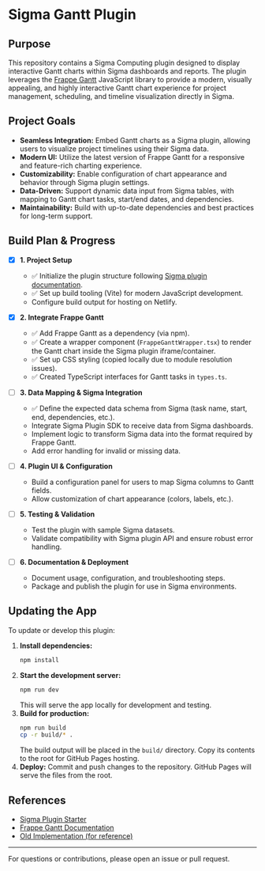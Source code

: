 # Sigma Gantt Plugin

## Purpose

This repository contains a Sigma Computing plugin designed to display interactive Gantt charts within Sigma dashboards and reports. The plugin leverages the [Frappe Gantt](https://github.com/frappe/gantt) JavaScript library to provide a modern, visually appealing, and highly interactive Gantt chart experience for project management, scheduling, and timeline visualization directly in Sigma.

## Project Goals

- **Seamless Integration:** Embed Gantt charts as a Sigma plugin, allowing users to visualize project timelines using their Sigma data.
- **Modern UI:** Utilize the latest version of Frappe Gantt for a responsive and feature-rich charting experience.
- **Customizability:** Enable configuration of chart appearance and behavior through Sigma plugin settings.
- **Data-Driven:** Support dynamic data input from Sigma tables, with mapping to Gantt chart tasks, start/end dates, and dependencies.
- **Maintainability:** Build with up-to-date dependencies and best practices for long-term support.

## Build Plan & Progress

- [x] **1. Project Setup**

  - ✅ Initialize the plugin structure following [Sigma plugin documentation](https://github.com/sigmacomputing/plugin).
  - ✅ Set up build tooling (Vite) for modern JavaScript development.
  - Configure build output for hosting on Netlify.

- [x] **2. Integrate Frappe Gantt**

  - ✅ Add Frappe Gantt as a dependency (via npm).
  - ✅ Create a wrapper component (`FrappeGanttWrapper.tsx`) to render the Gantt chart inside the Sigma plugin iframe/container.
  - ✅ Set up CSS styling (copied locally due to module resolution issues).
  - ✅ Created TypeScript interfaces for Gantt tasks in `types.ts`.

- [ ] **3. Data Mapping & Sigma Integration**

  - ✅ Define the expected data schema from Sigma (task name, start, end, dependencies, etc.).
  - Integrate Sigma Plugin SDK to receive data from Sigma dashboards.
  - Implement logic to transform Sigma data into the format required by Frappe Gantt.
  - Add error handling for invalid or missing data.

- [ ] **4. Plugin UI & Configuration**

  - Build a configuration panel for users to map Sigma columns to Gantt fields.
  - Allow customization of chart appearance (colors, labels, etc.).

- [ ] **5. Testing & Validation**

  - Test the plugin with sample Sigma datasets.
  - Validate compatibility with Sigma plugin API and ensure robust error handling.

- [ ] **6. Documentation & Deployment**
  - Document usage, configuration, and troubleshooting steps.
  - Package and publish the plugin for use in Sigma environments.

## Updating the App

To update or develop this plugin:

1. **Install dependencies:**
   ```sh
   npm install
   ```
2. **Start the development server:**
   ```sh
   npm run dev
   ```
   This will serve the app locally for development and testing.
3. **Build for production:**
   ```sh
   npm run build
   cp -r build/* .
   ```
   The build output will be placed in the `build/` directory. Copy its contents to the root for GitHub Pages hosting.
4. **Deploy:**
   Commit and push changes to the repository. GitHub Pages will serve the files from the root.

## References

- [Sigma Plugin Starter](https://github.com/sigmacomputing/plugin)
- [Frappe Gantt Documentation](https://frappe.io/gantt)
- [Old Implementation (for reference)](https://github.com/weigandconstruction/sigma-plugins/tree/main/frappe-gantt)

---

For questions or contributions, please open an issue or pull request.
